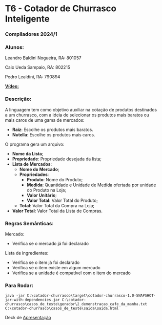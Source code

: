 # T6 - Cotador de Churrasco Inteligente
### Compiladores 2024/1
### Alunos:
Leandro Baldini Nogueira, RA: 801057

Caio Ueda Sampaio, RA: 802215

Pedro Lealdini, RA: 790894

[**Vídeo:**](https://youtu.be/VM7kl3XPQ04)

### Descrição:
A linguagem tem como objetivo auxiliar na cotação de produtos destinados a um churrasco, com a ideia de selecionar os produtos mais baratos ou mais caros de uma gama de mercados:
- **Raiz**: Escolhe os produtos mais baratos.
- **Nutella**: Escolhe os produtos mais caros.

O programa gera um arquivo:
- **Nome da Lista**;
- **Propriedade**: Propriedade desejada da lista;
- **Lista de Mercados**:
  - **Nome do Mercado**;
  - **Propriedades**:
    - **Produto**: Nome do Produto;
    - **Medida**: Quantidade e Unidade de Medida ofertada por unidade do Produto na Loja;
    - **Valor Unitário**;
    - **Valor Total**: Valor Total do Produto;
  - **Total**: Valor Total da Compra na Loja;
- **Valor Total**: Valor Total da Lista de Compras.

### Regras Semânticas:
Mercado:
- Verifica se o mercado já foi declarado


Lista de ingredientes:
- Verifica se o item já foi declarado
- Verifica se o item existe em algum mercado
- Verifica se a unidade é compatível com o item do mercado

### Para Rodar:
```
java -jar C:\cotador-churrasco\target\cotador-churrasco-1.0-SNAPSHOT-jar-with-dependencies.jar C:\cotador-churrasco\casos_de_teste\gerador\2_demonstracao_cafe_da_manha.txt C:\cotador-churrasco\casos_de_teste\saida\saida.html
```

Deck de [Apresentação](https://www.canva.com/design/DAGQTU-0NtA/yCmPKApe_ET6tRb_7cgFug/edit?utm_content=DAGQTU-0NtA&utm_campaign=designshare&utm_medium=link2&utm_source=sharebutton)
